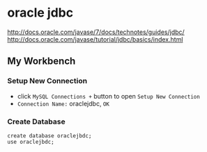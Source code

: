 # oracle jdbc

http://docs.oracle.com/javase/7/docs/technotes/guides/jdbc/
http://docs.oracle.com/javase/tutorial/jdbc/basics/index.html

## My Workbench

### Setup New Connection

- click `MySQL Connections +` button to open `Setup New Connection`
- `Connection Name:` oraclejdbc, `OK`

### Create Database

```
create database oraclejbdc;
use oraclejbdc;
```
